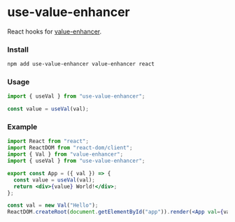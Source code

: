 # use-value-enhancer

React hooks for [value-enhancer](https://github.com/crimx/value-enhancer).

### Install

```bash
npm add use-value-enhancer value-enhancer react
```

### Usage

```ts
import { useVal } from "use-value-enhancer";

const value = useVal(val);
```

### Example

```jsx
import React from "react";
import ReactDOM from "react-dom/client";
import { Val } from "value-enhancer";
import { useVal } from "use-value-enhancer";

export const App = ({ val }) => {
  const value = useVal(val);
  return <div>{value} World!</div>;
};

const val = new Val("Hello");
ReactDOM.createRoot(document.getElementById("app")).render(<App val={val} />);
```

